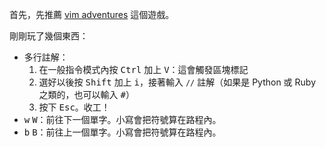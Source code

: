 首先，先推薦 [vim adventures](https://vim-adventures.com/) 這個遊戲。

剛剛玩了幾個東西：

* 多行註解：
	1. 在一般指令模式內按 <kbd>Ctrl</kbd> 加上 <kbd>V</kbd>：這會觸發區塊標記
	2. 選好以後按 <kbd>Shift</kbd> 加上 <kbd>i</kbd>，接著輸入 <code>//</code> 註解（如果是 Python 或 Ruby 之類的，也可以輸入 <kbd>#</kbd>）
	3. 按下 <kbd>Esc</kbd>。收工！
* <kbd>w</kbd> <kbd>W</kbd>：前往下一個單字。小寫會把符號算在路程內。
* <kbd>b</kbd> <kbd>B</kbd>：前往上一個單字。小寫會把符號算在路程內。